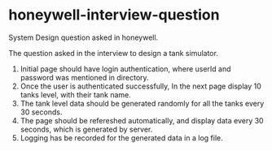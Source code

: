 # honeywell-interview-question
System Design question asked in honeywell.

The question asked in the interview to design a tank simulator.
1. Initial page should have login authentication, where userId and password was mentioned in directory.
2. Once the user is authenticated successfully, In the next page display 10 tanks level, with their tank name.
3. The tank level data should be generated randomly for all the tanks every 30 seconds.
4. The page should be refereshed automatically, and display data every 30 seconds, which is generated by server.
5. Logging has be recorded for the generated data in a log file.

